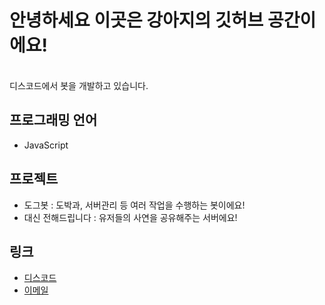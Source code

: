 # 안녕하세요 이곳은 강아지의 깃허브 공간이에요!


<br>디스코드에서 봇을 개발하고 있습니다.

## 프로그래밍 언어
+ JavaScript

## 프로젝트
+ 도그봇 : 도박과, 서버관리 등 여러 작업을 수행하는 봇이에요!
+ 대신 전해드립니다 : 유저들의 사연을 공유해주는 서버에요!

## 링크
+ [디스코드](https://discord.com/users/426743546087866398)
+ [이메일](mailto:leedog0313@naver.com)
